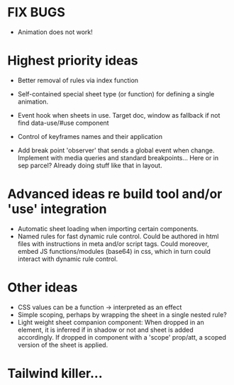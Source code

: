 # FIX BUGS
+ Animation does not work!

# Highest priority ideas
- Better removal of rules via index function
- Self-contained special sheet type (or function) for defining a single animation.
- Event hook when sheets in use. Target doc, window as fallback if not find data-use/#use component
- Control of keyframes names and their application

- Add break point 'observer' that sends a global event when change. Implement with media queries and standard breakpoints... Here or in sep parcel? Already doing stuff like that in layout.

# Advanced ideas re build tool and/or 'use' integration
- Automatic sheet loading when importing certain components.
- Named rules for fast dynamic rule control. Could be authored in html files with instructions in meta and/or script tags. Could moreover, embed JS functions/modules (base64) in css, which in turn could interact with dynamic rule control.

# Other ideas
- CSS values can be a function -> interpreted as an effect
- Simple scoping, perhaps by wrapping the sheet in a single nested rule?
- Light weight sheet companion component: When dropped in an element, it is inferred if in shadow or not and sheet is added accordingly. If dropped in component with a 'scope' prop/att, a scoped version of the sheet is applied.

# Tailwind killer...